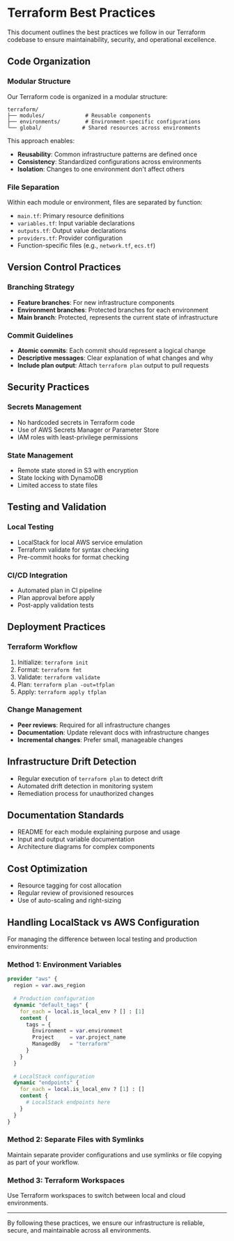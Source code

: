 # Terraform Best Practices

This document outlines the best practices we follow in our Terraform codebase to ensure maintainability, security, and operational excellence.

## Code Organization

### Modular Structure

Our Terraform code is organized in a modular structure:

```
terraform/
├── modules/             # Reusable components
├── environments/        # Environment-specific configurations
└── global/             # Shared resources across environments
```

This approach enables:
- **Reusability**: Common infrastructure patterns are defined once
- **Consistency**: Standardized configurations across environments
- **Isolation**: Changes to one environment don't affect others

### File Separation

Within each module or environment, files are separated by function:
- `main.tf`: Primary resource definitions
- `variables.tf`: Input variable declarations
- `outputs.tf`: Output value declarations
- `providers.tf`: Provider configuration
- Function-specific files (e.g., `network.tf`, `ecs.tf`)

## Version Control Practices

### Branching Strategy

- **Feature branches**: For new infrastructure components
- **Environment branches**: Protected branches for each environment
- **Main branch**: Protected, represents the current state of infrastructure

### Commit Guidelines

- **Atomic commits**: Each commit should represent a logical change
- **Descriptive messages**: Clear explanation of what changes and why
- **Include plan output**: Attach `terraform plan` output to pull requests

## Security Practices

### Secrets Management

- No hardcoded secrets in Terraform code
- Use of AWS Secrets Manager or Parameter Store
- IAM roles with least-privilege permissions

### State Management

- Remote state stored in S3 with encryption
- State locking with DynamoDB
- Limited access to state files

## Testing and Validation

### Local Testing

- LocalStack for local AWS service emulation
- Terraform validate for syntax checking
- Pre-commit hooks for format checking

### CI/CD Integration

- Automated plan in CI pipeline
- Plan approval before apply
- Post-apply validation tests

## Deployment Practices

### Terraform Workflow

1. Initialize: `terraform init`
2. Format: `terraform fmt`
3. Validate: `terraform validate`
4. Plan: `terraform plan -out=tfplan`
5. Apply: `terraform apply tfplan`

### Change Management

- **Peer reviews**: Required for all infrastructure changes
- **Documentation**: Update relevant docs with infrastructure changes
- **Incremental changes**: Prefer small, manageable changes

## Infrastructure Drift Detection

- Regular execution of `terraform plan` to detect drift
- Automated drift detection in monitoring system
- Remediation process for unauthorized changes

## Documentation Standards

- README for each module explaining purpose and usage
- Input and output variable documentation
- Architecture diagrams for complex components

## Cost Optimization

- Resource tagging for cost allocation
- Regular review of provisioned resources
- Use of auto-scaling and right-sizing

## Handling LocalStack vs AWS Configuration

For managing the difference between local testing and production environments:

### Method 1: Environment Variables

```terraform
provider "aws" {
  region = var.aws_region
  
  # Production configuration
  dynamic "default_tags" {
    for_each = local.is_local_env ? [] : [1]
    content {
      tags = {
        Environment = var.environment
        Project     = var.project_name
        ManagedBy   = "terraform"
      }
    }
  }
  
  # LocalStack configuration
  dynamic "endpoints" {
    for_each = local.is_local_env ? [1] : []
    content {
      # LocalStack endpoints here
    }
  }
}
```

### Method 2: Separate Files with Symlinks

Maintain separate provider configurations and use symlinks or file copying as part of your workflow.

### Method 3: Terraform Workspaces

Use Terraform workspaces to switch between local and cloud environments.

---

By following these practices, we ensure our infrastructure is reliable, secure, and maintainable across all environments.
